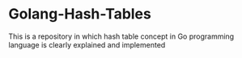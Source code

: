 # Golang-Hash-Tables
This is a repository in which hash table concept in Go programming language is clearly explained and implemented
